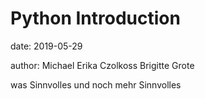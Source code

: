 # Python Introduction

date: 2019-05-29

author: Michael Erika Czolkoss Brigitte Grote

was Sinnvolles
und noch mehr Sinnvolles
